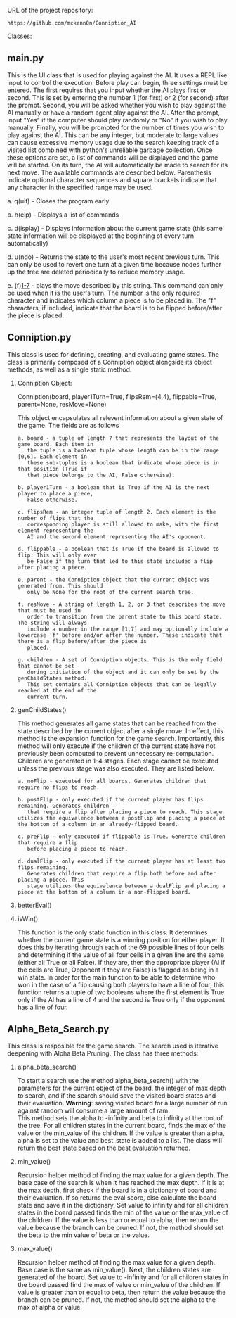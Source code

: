 URL of the project repository:

    https://github.com/mckenn0n/Conniption_AI

Classes:
  ## main.py ##
  
  This is the UI class that is used for playing against the AI. It uses a REPL like input to control
  the execution. Before play can begin, three settings must be entered. The first requires that you
  input whether the AI plays first or second. This is set by entering the number 1 (for first) or 2
  (for second) after the prompt. Second, you will be asked whether you wish to play against the AI
  manually or have a random agent play against the AI. After the prompt, input "Yes" if the computer
  should play randomly or "No" if you wish to play manually. Finally, you will be prompted for the
  number of times you wish to play against the AI. This can be any integer, but moderate to large
  values can cause excessive memory usage due to the search keeping track of a visited list combined
  with python's unreliable garbage collection. Once these options are set, a list of commands will
  be displayed and the game will be started. On its turn, the AI will automatically be made to
  search for its next move. The available commands are described below. Parenthesis indicate
  optional character sequences and square brackets indicate that any character in the specified
  range may be used.

  a. q(uit)      - Closes the program early

  b. h(elp)      - Displays a list of commands

  c. d(isplay)   - Displays information about the current game state (this same state information
                   will be displayed at the beginning of every turn automatically)

  d. u(ndo)      - Returns the state to the user's most recent previous turn. This can only be used
                   to revert one turn at a given time because nodes further up the tree are deleted
                   periodically to reduce memory usage.

  e. (f)[1-7](f) - plays the move described by this string. This command can only be used when it is
                   the user's turn. The number is the only required character and indicates which
                   column a piece is to be placed in. The "f" characters, if included, indicate that
                   the board is to be flipped before/after the piece is placed.

  ## Conniption.py ##
  
  This class is used for defining, creating, and evaluating game states. The class is primarily composed of a Conniption object alongside its object methods, as well as a single static method.

  1.  Conniption Object:

      Conniption(board, player1Turn=True, flipsRem=(4,4), flippable=True, parent=None, resMove=None)
        
        This object encapsulates all relevent information about a given state of the game. The fields are as follows

          a. board - a tuple of length 7 that represents the layout of the game board. Each item in
             the tuple is a boolean tuple whose length can be in the range [0,6]. Each element in
             these sub-tuples is a boolean that indicate whose piece is in that position (True if
             that piece belongs to the AI, False otherwise).

          b. player1Turn - a boolean that is True if the AI is the next player to place a piece,
             False otherwise.

          c. flipsRem - an integer tuple of length 2. Each element is the number of flips that the
             corresponding player is still allowed to make, with the first element representing the
             AI and the second element representing the AI's opponent.

          d. flippable - a boolean that is True if the board is allowed to flip. This will only ever
             be False if the turn that led to this state included a flip after placing a piece.

          e. parent - the Conniption object that the current object was generated from. This should
             only be None for the root of the current search tree.

          f. resMove - A string of length 1, 2, or 3 that describes the move that must be used in
             order to transition from the parent state to this board state. The string will always
             include a number in the range [1,7] and may optionally include a lowercase 'f' before and/or after the number. These indicate that there is a flip before/after the piece is
             placed.

          g. children - A set of Conniption objects. This is the only field that cannot be set
             during initiation of the object and it can only be set by the genChildStates method.
             This set contains all Conniption objects that can be legally reached at the end of the
             current turn.

  2.  genChildStates()

        This method generates all game states that can be reached from the state described by the
        current object after a single move. In effect, this method is the expansion function for the
        game search. Importantly, this method will only execute if the children of the current state
        have not previously been computed to prevent unnecessary re-computation. Children are generated in 1-4 stages. Each stage cannot be executed unless the previous stage was also executed. They are listed below.

          a. noFlip - executed for all boards. Generates children that require no flips to reach.

          b. postFlip - only executed if the current player has flips remaining. Generates children
             that require a flip after placing a piece to reach. This stage utilizes the equivalence between a postFlip and placing a piece at the bottom of a column in an already-flipped board.

          c. preFlip - only executed if flippable is True. Generate children that require a flip
             before placing a piece to reach.
             
          d. dualFlip - only executed if the current player has at least two flips remaining.
             Generates children that require a flip both before and after placing a piece. This
             stage utilizes the equivalence between a dualFlip and placing a piece at the bottom of a column in a non-flipped board.

  3. betterEval()

  4. isWin()

        This function is the only static function in this class. It determines whether the current
        game state is a winning position for either player. It does this by iterating through each of the 69 possible lines of four cells and determining if the value of all four cells in a given line are the same (either all True or all False). If they are, then the appropriate player (AI if the cells are True, Opponent if they are False) is flagged as being in a win state. In order for the main function to be able to determine who won in the case of a flip causing both players to have a line of four, this function returns a tuple of two booleans where the first element is True only if the AI has a line of 4 and the second is True only if the opponent has a line of four.

  ## Alpha_Beta_Search.py ##

  This class is resposible for the game search.  The search used is iterative deepening with Alpha Beta Pruning.  The class has three methods:

  1.  alpha_beta_search()

        To start a search use the method alpha_beta_search() with the parameters for the current
        object of the board, the integer of max depth to search, and if the search should save the
        visited board states and their evaluation.  **Warning**: saving visited board for a large
        number of run against random will consume a large amount of ram.  
        This method sets the alpha to -infinity and beta to infinity at the root of the tree. For
        all children states in the current board, finds the max of the value or the min_value of
        the children. If the value is greater than alpha, alpha is set to the value and best_state
        is added to a list. The class will return the best state based on the best evaluation
        returned. 

  2.  min_value()

        Recursion helper method of finding the max value for a given depth. The base case of the
        search is when it has reached the max depth. If it is at the max depth, first check if the
        board is in a dictionary of board and their evaluation. If so returns the eval score, else
        calculate the board state and save it in the dictionary. Set value to infinity and for all
        children states in the board passed finds the min of the value or the max_value of the
        children.  If the value is less than or equal to alpha, then return the value because the
        branch can be pruned.  If not, the method should set the beta to the min value of beta or
        the value.

  3.  max_value()

        Recursion helper method of finding the max value for a given depth.  Base case is the same
        as min_value(). Next, the children states are generated of the board. Set value to -infinity
        and for all children states in the board passed find the max of value or min_value of the
        children.  If value is greater than or equal to beta, then return the value because the
        branch can be pruned. If not, the method should set the alpha to the max of alpha or value.
